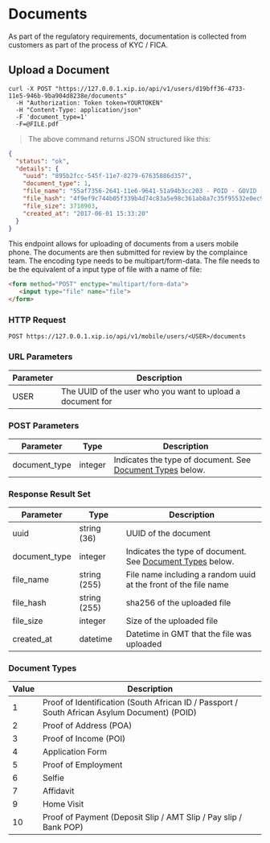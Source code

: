 # Documents

As part of the regulatory requirements, documentation is collected from
customers as part of the process of KYC / FICA.

## Upload a Document

```shell
curl -X POST "https://127.0.0.1.xip.io/api/v1/users/d19bff36-4733-11e5-946b-9ba904d8238e/documents"
  -H "Authorization: Token token=YOURTOKEN"
  -H "Content-Type: application/json"
  -F 'document_type=1'
  -F=@FILE.pdf
```

> The above command returns JSON structured like this:

```json
{
  "status": "ok",
  "details": {
    "uuid": "895b2fcc-545f-11e7-8279-67635886d357",
    "document_type": 1,
    "file_name": "55af7356-2641-11e6-9641-51a94b3cc203 - POID - GOVID - Vin Diesel.pdf",
    "file_hash": "4f9ef9c744b05f339b4d74c83a5e98c361ab8a7c35f95532e0ec977e71bfd321",
    "file_size": 3718903,
    "created_at": "2017-06-01 15:33:20"
  }
}
```

This endpoint allows for uploading of documents from a users mobile phone.  The documents are then submitted
for review by the complaince team.  The encoding type needs to be multipart/form-data.  The file needs to be
the equivalent of a input type of file with a name of file:

```html
<form method="POST" enctype="multipart/form-data">
   <input type="file" name="file">
</form>
```

### HTTP Request

`POST https://127.0.0.1.xip.io/api/v1/mobile/users/<USER>/documents`

### URL Parameters

Parameter | Description
--------- | -----------
USER | The UUID of the user who you want to upload a document for

### POST Parameters

Parameter | Type | Description
--------- | ---- | -----------
document_type | integer | Indicates the type of document.  See <a href="#document-types">Document Types</a> below.

### Response Result Set

Parameter | Type | Description
--------- | ---- | -----------
uuid | string (36) | UUID of the document
document_type | integer | Indicates the type of document.  See <a href="#document-types">Document Types</a> below.
file_name | string (255) | File name including a random uuid at the front of the file name
file_hash | string (255) | sha256 of the uploaded file
file_size | integer | Size of the uploaded file
created_at | datetime | Datetime in GMT that the file was uploaded

### Document Types

Value | Description
----- | -----------
1     | Proof of Identification (South African ID / Passport / South African Asylum Document) (POID)
2     | Proof of Address (POA)
3     | Proof of Income (POI)
4     | Application Form
5     | Proof of Employment
6     | Selfie
7     | Affidavit
9     | Home Visit
10    | Proof of Payment (Deposit Slip / AMT Slip / Pay slip / Bank POP)
